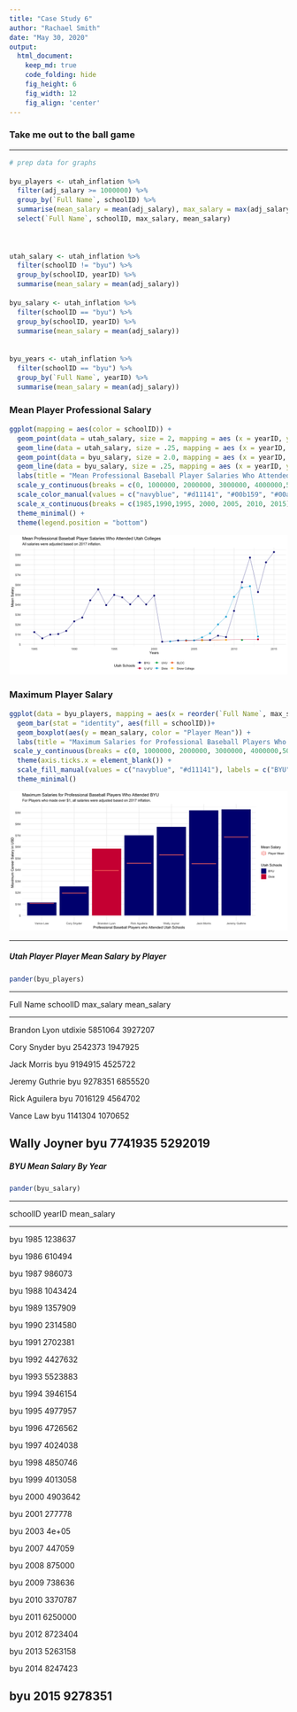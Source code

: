 ```yaml
---
title: "Case Study 6"
author: "Rachael Smith"
date: "May 30, 2020"
output:
  html_document:  
    keep_md: true
    code_folding: hide
    fig_height: 6
    fig_width: 12
    fig_align: 'center'
---
```




### Take me out to the ball game





-----


```r
# prep data for graphs

byu_players <- utah_inflation %>% 
  filter(adj_salary >= 1000000) %>%
  group_by(`Full Name`, schoolID) %>% 
  summarise(mean_salary = mean(adj_salary), max_salary = max(adj_salary)) %>%
  select(`Full Name`, schoolID, max_salary, mean_salary)



utah_salary <- utah_inflation %>% 
  filter(schoolID != "byu") %>%
  group_by(schoolID, yearID) %>% 
  summarise(mean_salary = mean(adj_salary))

byu_salary <- utah_inflation %>% 
  filter(schoolID == "byu") %>%
  group_by(schoolID, yearID) %>% 
  summarise(mean_salary = mean(adj_salary))


byu_years <- utah_inflation %>% 
  filter(schoolID == "byu") %>%
  group_by(`Full Name`, yearID) %>% 
  summarise(mean_salary = mean(adj_salary))
```

### Mean Player Professional Salary


```r
ggplot(mapping = aes(color = schoolID)) +
  geom_point(data = utah_salary, size = 2, mapping = aes (x = yearID, y = mean_salary)) + 
  geom_line(data = utah_salary, size = .25, mapping = aes (x = yearID, y = mean_salary)) + 
  geom_point(data = byu_salary, size = 2.0, mapping = aes (x = yearID, y = mean_salary)) +
  geom_line(data = byu_salary, size = .25, mapping = aes (x = yearID, y = mean_salary)) +
  labs(title = "Mean Professional Baseball Player Salaries Who Attended Utah Colleges", subtitle = "All salaries were adjusted based on 2017 inflation.", x = "Years", y = "Mean Salary", color = "Utah Schools") + 
  scale_y_continuous(breaks = c(0, 1000000, 2000000, 3000000, 4000000,5000000, 6000000, 7000000, 8000000, 9000000), labels = c("$", "$1M", "$2M", "$3M", "$4M","$5M", "$6M", "$7M", "$8M", "$9M")) +
  scale_color_manual(values = c("navyblue", "#d11141", "#00b159", "#00aedb", "#f37735", "#ffc425"), labels = c("BYU", "U of U", "UVU", "Dixie", "SLCC", "Snow College")) +
  scale_x_continuous(breaks = c(1985,1990,1995, 2000, 2005, 2010, 2015), labels = c("1985", "1990", "1995", "2000", "2005", "2010", "2015")) +
  theme_minimal() + 
  theme(legend.position = "bottom")
```

![](Case-Study-6_files/figure-html/unnamed-chunk-4-1.png)<!-- -->

### Maximum Player Salary


```r
ggplot(data = byu_players, mapping = aes(x = reorder(`Full Name`, max_salary), y = max_salary)) +
  geom_bar(stat = "identity", aes(fill = schoolID))+
  geom_boxplot(aes(y = mean_salary, color = "Player Mean")) +
  labs(title = "Maximum Salaries for Professional Baseball Players Who Attended BYU", subtitle = "For Players who made over $1, all salaries were adjusted based on 2017 inflation.", x = "Professional Baseball Players who Attended Utah Schools", y = "Maximum Career Salary in USD", fill = "Utah Schools", color = "Mean Salary") + 
 scale_y_continuous(breaks = c(0, 1000000, 2000000, 3000000, 4000000,5000000, 6000000, 7000000, 8000000, 9000000), labels = c("$", "$1M", "$2M", "$3M", "$4M","$5M", "$6M", "$7M", "$8M", "$9M")) +
  theme(axis.ticks.x = element_blank()) + 
  scale_fill_manual(values = c("navyblue", "#d11141"), labels = c("BYU", "Dixie")) +
  theme_minimal()
```

![](Case-Study-6_files/figure-html/unnamed-chunk-5-1.png)<!-- -->

-----

##### Utah Player Player Mean Salary by Player


```r
pander(byu_players)
```


------------------------------------------------------
   Full Name      schoolID   max_salary   mean_salary 
---------------- ---------- ------------ -------------
  Brandon Lyon    utdixie     5851064       3927207   

  Cory Snyder       byu       2542373       1947925   

  Jack Morris       byu       9194915       4525722   

 Jeremy Guthrie     byu       9278351       6855520   

 Rick Aguilera      byu       7016129       4564702   

   Vance Law        byu       1141304       1070652   

  Wally Joyner      byu       7741935       5292019   
------------------------------------------------------

##### BYU Mean Salary By Year


```r
pander(byu_salary)
```


---------------------------------
 schoolID   yearID   mean_salary 
---------- -------- -------------
   byu       1985      1238637   

   byu       1986      610494    

   byu       1987      986073    

   byu       1988      1043424   

   byu       1989      1357909   

   byu       1990      2314580   

   byu       1991      2702381   

   byu       1992      4427632   

   byu       1993      5523883   

   byu       1994      3946154   

   byu       1995      4977957   

   byu       1996      4726562   

   byu       1997      4024038   

   byu       1998      4850746   

   byu       1999      4013058   

   byu       2000      4903642   

   byu       2001      277778    

   byu       2003       4e+05    

   byu       2007      447059    

   byu       2008      875000    

   byu       2009      738636    

   byu       2010      3370787   

   byu       2011      6250000   

   byu       2012      8723404   

   byu       2013      5263158   

   byu       2014      8247423   

   byu       2015      9278351   
---------------------------------

